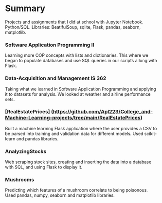# Summary

Projects and assignments that I did at school with Jupyter Notebook. Python/SQL.
Libraries: BeatifulSoup, sqlite, Flask, pandas, seaborn, matplotlib. 

### Software Application Programming II
Learning more OOP concepts with lists and dictionaries.
This where we began to populate databases and use SQL queries in our scripts a long with Flask.

### Data-Acquisition and Management IS 362
Taking what we learned in Software Application Programming
and applying it to datasets for analysis. We looked at weather and
airline performance sets. 

### [RealEstatePrices] (https://github.com/Apl223/College_and-Machine-Learning-projects/tree/main/RealEstatePrices)
Built a machine learning Flask application where the user provides a CSV to be parsed into 
training and validation data for different models. Used scikit-learn and pandas libraries.

### AnalyzingStocks

Web scraping stock sites, creating and inserting the data into a database with SQL, and using Flask to display it.

### Mushrooms

Predicting which features of a mushroom correlate to being poisonous. Used pandas, numpy, seaborn and matplotlib libraries. 
